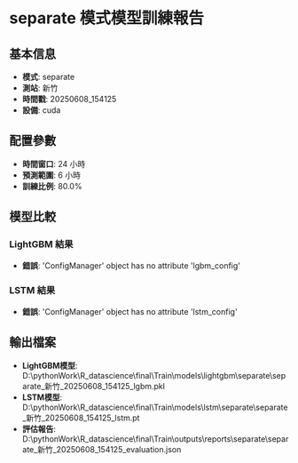 
# separate 模式模型訓練報告

## 基本信息
- **模式**: separate
- **測站**: 新竹
- **時間戳**: 20250608_154125
- **設備**: cuda

## 配置參數
- **時間窗口**: 24 小時
- **預測範圍**: 6 小時
- **訓練比例**: 80.0%

## 模型比較

### LightGBM 結果

- **錯誤**: 'ConfigManager' object has no attribute 'lgbm_config'

### LSTM 結果

- **錯誤**: 'ConfigManager' object has no attribute 'lstm_config'


## 輸出檔案
- **LightGBM模型**: D:\pythonWork\R_datascience\final\Train\models\lightgbm\separate\separate_新竹_20250608_154125_lgbm.pkl
- **LSTM模型**: D:\pythonWork\R_datascience\final\Train\models\lstm\separate\separate_新竹_20250608_154125_lstm.pt
- **評估報告**: D:\pythonWork\R_datascience\final\Train\outputs\reports\separate\separate_新竹_20250608_154125_evaluation.json
